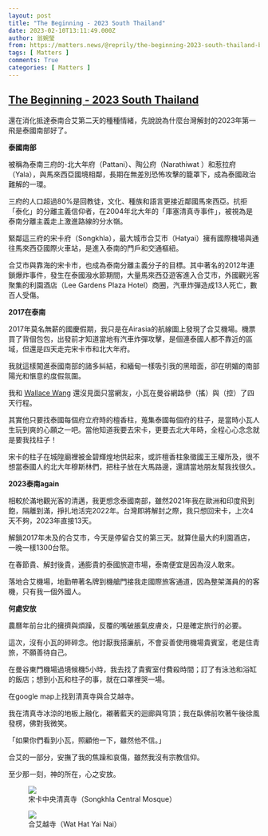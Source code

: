 ```yaml
---
layout: post
title: "The Beginning - 2023 South Thailand"
date: 2023-02-10T13:11:49.000Z
author: 翁婉瑩
from: https://matters.news/@reprily/the-beginning-2023-south-thailand-bafybeie2qoukturzdahrqidlym42a2rwiuyrwuabngcd3oplp2z3osxeem
tags: [ Matters ]
comments: True
categories: [ Matters ]
---
```

<!--1676034709000-->
[The Beginning - 2023 South Thailand](https://matters.news/@reprily/the-beginning-2023-south-thailand-bafybeie2qoukturzdahrqidlym42a2rwiuyrwuabngcd3oplp2z3osxeem)
------

<div>
<p>還在消化抵達泰南合艾第二天的種種情緒，先說說為什麼台灣解封的2023年第一飛是泰國南部好了。</p><p><strong>泰國南部</strong></p><p>被稱為泰南三府的-北大年府（Pattani）、陶公府（Narathiwat ）和惹拉府（Yala），與馬來西亞國境相鄰，長期在無差別恐怖攻擊的籠罩下，成為泰國政治難解的一環。</p><p>三府的人口超過80%是回教徒，文化、種族和語言更接近鄰國馬來西亞。抗拒「泰化」的分離主義信仰者，在2004年北大年的「庫塞清真寺事件」，被視為是泰南分離主義走上激進路線的分水嶺。</p><p>緊鄰這三府的宋卡府（Songkhla），最大城市合艾市（Hatyai）擁有國際機場與通往馬來西亞國際火車站，是進入泰南的門戶和交通樞紐。</p><p>合艾市與靠海的宋卡市，也成為泰南分離主義分子的目標。其中著名的2012年連鎖爆炸事件，發生在泰國潑水節期間，大量馬來西亞遊客進入合艾市，外國觀光客聚集的利園酒店（Lee Gardens Plaza Hotel）商圈，汽車炸彈造成13人死亡，數百人受傷。</p><p><strong>2017在泰南</strong></p><p>2017年莫名無薪的國慶假期，我只是在Airasia的航線圖上發現了合艾機場。機票買了背個包包，出發前才知道當地有汽車炸彈攻擊，是個連泰國人都不靠近的區域，但還是四天走完宋卡市和北大年府。</p><p>我就這樣闖進泰國南部的諸多糾結，和緬甸一樣吸引我的黑暗面，卻在明媚的南部陽光和愜意的度假氛圍。</p><p>我和 <a href="https://www.facebook.com/wuchenwang?__cft__[0]=AZVya0M8M5oFUPeHnIk5GMuDqJFq6lwumj-RD182fqXEhLWBgn2O8mSuxEpFFjgzKQvr64TuuQG2G5UX886ttQQ0aBaQOb0DS8SPhBKN7RWCJbTy0hf2pjaLU8x-1NbcpiNOn4IuB_Z4rZNmFcwnReIpWx_1FA-JCokboc60cOTqoBDycmjbfY-43OBrDX-4f-w&__tn__=-]K-R" rel="noopener noreferrer" target="_blank">Wallace Wang</a> 還沒見面只當網友，小瓦在曼谷網路參（搖）與（控）了四天行程。</p><p>其實他只要找泰國每個府立府時的檀香柱，蒐集泰國每個府的柱子，是當時小瓦人生玩到爽的心願之一吧。當他知道我要去宋卡，更要去北大年時，全程心心念念就是要我找柱子！</p><p>宋卡的柱子在城隍廟裡被金碧輝煌地供起來，或許檀香柱象徵國王王權所及，很不想當泰國人的北大年穆斯林們，把柱子放在大馬路邊，還請當地朋友幫我找很久。</p><p><strong> 2023泰南again</strong></p><p>相較於滿地觀光客的清邁，我更想念泰國南部，雖然2021年我在歐洲和印度飛到飽，隔離到滿，掙扎地活完2022年。台灣即將解封之際，我只想回宋卡，上次4天不夠，2023年直接13天。</p><p>解鎖2017年未及的合艾市，今天是停留合艾的第三天。就算住最大的利園酒店，一晚一樣1300台幣。</p><p>在春節貴、解封後貴，通膨貴的泰國旅遊市場，泰南便宜是因為沒人敢來。</p><p>落地合艾機場，地勤帶著名牌到機艙門接我走國際旅客通道，因為整架滿員的的客機，只有我一個外國人。</p><p><strong>何處安放</strong></p><p>農曆年前台北的擁擠與煩躁，反覆的嘴破脹氣皮膚炎，只是確定旅行的必要。</p><p>這次，沒有小瓦的碎碎念。他討厭我搭廉航，不會妥善使用機場貴賓室，老是住青旅，不願善待自己。</p><p>在曼谷東門機場過境候機5小時，我去找了貴賓室付費殺時間；訂了有泳池和浴缸的飯店；想到小瓦和柱子的事，就在口罩裡哭一場。</p><p>在google map上找到清真寺與合艾越寺。</p><p>我在清真寺冰涼的地板上融化，襯著藍天的迴廊與穹頂；我在臥佛前吹著午後徐風發楞，佛對我微笑。</p><p>「如果你們看到小瓦，照顧他一下，雖然他不信。」</p><p>合艾的一部分，安撫了我的焦躁和哀傷，雖然我沒有宗教信仰。</p><p>至少那一刻，神的所在，心之安放。</p><figure class="image"><img src="https://assets.matters.news/embed/695ac867-1d76-457d-b8ad-4c635d8cbccb.jpeg" data-asset-id="695ac867-1d76-457d-b8ad-4c635d8cbccb" referrerpolicy="no-referrer"><figcaption><span>宋卡中央清真寺（Songkhla Central Mosque）</span></figcaption></figure><figure class="image"><img src="https://assets.matters.news/embed/1df92a46-ba7d-4548-8f4e-94a0febfebac.jpeg" data-asset-id="1df92a46-ba7d-4548-8f4e-94a0febfebac" referrerpolicy="no-referrer"><figcaption><span>合艾越寺（Wat Hat Yai Nai）</span></figcaption></figure><p><br></p>
</div>
